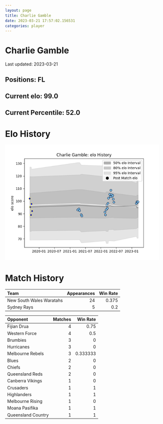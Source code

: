 ```yaml
---  
layout: page  
title: Charlie Gamble  
date: 2023-03-21 17:57:02.156531  
categories: player  
---
```

# Charlie Gamble


Last updated: 2023-03-21
## Positions: FL

## Current elo: 99.0

## Current Percentile: 52.0

# Elo History


![elo history](history_CharlieGamble.png)
# Match History


| Team                     |   Appearances |   Win Rate |
|:-------------------------|--------------:|-----------:|
| New South Wales Waratahs |            24 |      0.375 |
| Sydney Rays              |             5 |      0.2   |

| Opponent           |   Matches |   Win Rate |
|:-------------------|----------:|-----------:|
| Fijian Drua        |         4 |   0.75     |
| Western Force      |         4 |   0.5      |
| Brumbies           |         3 |   0        |
| Hurricanes         |         3 |   0        |
| Melbourne Rebels   |         3 |   0.333333 |
| Blues              |         2 |   0        |
| Chiefs             |         2 |   0        |
| Queensland Reds    |         2 |   0        |
| Canberra Vikings   |         1 |   0        |
| Crusaders          |         1 |   1        |
| Highlanders        |         1 |   1        |
| Melbourne Rising   |         1 |   0        |
| Moana Pasifika     |         1 |   1        |
| Queensland Country |         1 |   1        |
